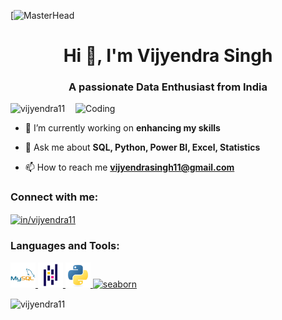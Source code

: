 [![MasterHead](https://images.yourstory.com/cs/2/96eabe90392211eb93f18319e8c07a74/DATAANALYTICSfinal-1686237252944.png)
<h1 align="center">Hi 👋, I'm Vijyendra Singh</h1>
<h3 align="center">A passionate Data Enthusiast from India</h3>
<img align="right" alt="Coding" width="400" src="https://camo.githubusercontent.com/cae12fddd9d6982901d82580bdf321d81fb299141098ca1c2d4891870827bf17/68747470733a2f2f6d69726f2e6d656469756d2e636f6d2f6d61782f313336302f302a37513379765349765f7430696f4a2d5a2e676966">

<p align="left"> <img src="https://komarev.com/ghpvc/?username=vijyendra11&label=Profile%20views&color=0e75b6&style=flat" alt="vijyendra11" /> </p>

- 🔭 I’m currently working on **enhancing my skills**

- 💬 Ask me about **SQL, Python, Power BI, Excel, Statistics**

- 📫 How to reach me **vijyendrasingh11@gmail.com**

<h3 align="left">Connect with me:</h3>
<p align="left">
<a href="https://linkedin.com/in/vijyendra11" target="blank"><img align="center" src="https://raw.githubusercontent.com/rahuldkjain/github-profile-readme-generator/master/src/images/icons/Social/linked-in-alt.svg" alt="in/vijyendra11" height="30" width="40" /></a>
</p>

<h3 align="left">Languages and Tools:</h3>
<p align="left"> <a href="https://www.mysql.com/" target="_blank" rel="noreferrer"> <img src="https://raw.githubusercontent.com/devicons/devicon/master/icons/mysql/mysql-original-wordmark.svg" alt="mysql" width="40" height="40"/> </a> <a href="https://pandas.pydata.org/" target="_blank" rel="noreferrer"> <img src="https://raw.githubusercontent.com/devicons/devicon/2ae2a900d2f041da66e950e4d48052658d850630/icons/pandas/pandas-original.svg" alt="pandas" width="40" height="40"/> </a> <a href="https://www.python.org" target="_blank" rel="noreferrer"> <img src="https://raw.githubusercontent.com/devicons/devicon/master/icons/python/python-original.svg" alt="python" width="40" height="40"/> </a> <a href="https://seaborn.pydata.org/" target="_blank" rel="noreferrer"> <img src="https://seaborn.pydata.org/_images/logo-mark-lightbg.svg" alt="seaborn" width="40" height="40"/> </a> </p>

<p><img align="center" src="https://github-readme-stats.vercel.app/api/top-langs?username=vijyendra11&show_icons=true&locale=en&layout=compact" alt="vijyendra11" /></p>
